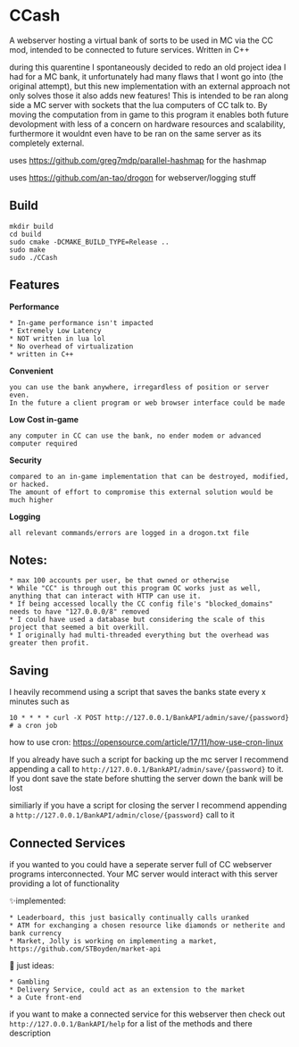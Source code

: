 # CCash
A webserver hosting a virtual bank of sorts to be used in MC via the CC mod, intended to be connected to future services. Written in C++

during this quarentine I spontaneously decided to redo an old project idea I had for a MC bank, it unfortunately had many flaws that I wont go into (the original attempt), but this new implementation with an external approach not only solves those it also adds new features! This is intended to be ran along side a MC server with sockets that the lua computers of CC talk to. By moving the computation from in game to this program it enables both future devolopment with less of a concern on hardware resources and scalability, furthermore it wouldnt even have to be ran on the same server as its completely external.

uses https://github.com/greg7mdp/parallel-hashmap for the hashmap

uses https://github.com/an-tao/drogon             for webserver/logging stuff

## Build
```
mkdir build
cd build
sudo cmake -DCMAKE_BUILD_TYPE=Release .. 
sudo make
sudo ./CCash
```

## Features
**Performance**
```
* In-game performance isn't impacted
* Extremely Low Latency
* NOT written in lua lol
* No overhead of virtualization
* written in C++
```

**Convenient** 
```
you can use the bank anywhere, irregardless of position or server even.
In the future a client program or web browser interface could be made
```

**Low Cost in-game**
```
any computer in CC can use the bank, no ender modem or advanced computer required
```
    
**Security**
```
compared to an in-game implementation that can be destroyed, modified, or hacked.
The amount of effort to compromise this external solution would be much higher
```

**Logging**
```
all relevant commands/errors are logged in a drogon.txt file
```

## Notes:
```
* max 100 accounts per user, be that owned or otherwise
* While "CC" is through out this program OC works just as well, anything that can interact with HTTP can use it.
* If being accessed locally the CC config file's "blocked_domains" needs to have "127.0.0.0/8" removed
* I could have used a database but considering the scale of this project that seemed a bit overkill.
* I originally had multi-threaded everything but the overhead was greater then profit.
```

## Saving
I heavily recommend using a script that saves the banks state every x minutes such as
```
10 * * * * curl -X POST http://127.0.0.1/BankAPI/admin/save/{password}
# a cron job
```
how to use cron: https://opensource.com/article/17/11/how-use-cron-linux

If you already have such a script for backing up the mc server I recommend appending 
a call to ```http://127.0.0.1/BankAPI/admin/save/{password}``` to it.
If you dont save the state before shutting the server down the bank will be lost

similiarly if you have a script for closing the server I recommend 
appending a ```http://127.0.0.1/BankAPI/admin/close/{password}``` call to it

## Connected Services

if you wanted to you could have a seperate server full of CC webserver programs interconnected. Your MC server would interact with this server providing a lot of functionality

:sparkles:implemented:
```
* Leaderboard, this just basically continually calls uranked
* ATM for exchanging a chosen resource like diamonds or netherite and bank currency
* Market, Jolly is working on implementing a market, https://github.com/STBoyden/market-api
```
:construction: just ideas:
```
* Gambling
* Delivery Service, could act as an extension to the market
* a Cute front-end
```

if you want to make a connected service for this webserver then check out ```http://127.0.0.1/BankAPI/help``` for a list of the methods and there description

